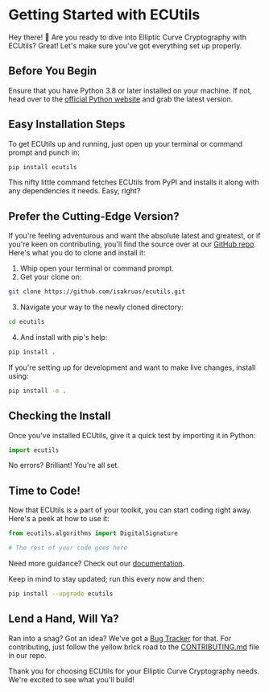# Getting Started with ECUtils

Hey there! 👋 Are you ready to dive into Elliptic Curve Cryptography with ECUtils? Great! Let's make sure you've got everything set up properly.

## Before You Begin

Ensure that you have Python 3.8 or later installed on your machine. If not, head over to the [official Python website](https://www.python.org/downloads/) and grab the latest version.

## Easy Installation Steps

To get ECUtils up and running, just open up your terminal or command prompt and punch in:

```bash
pip install ecutils
```

This nifty little command fetches ECUtils from PyPI and installs it along with any dependencies it needs. Easy, right?

## Prefer the Cutting-Edge Version?

If you're feeling adventurous and want the absolute latest and greatest, or if you're keen on contributing, you'll find the source over at our [GitHub repo](https://github.com/isakruas/ecutils.git). Here's what you do to clone and install it:

1. Whip open your terminal or command prompt.
2. Get your clone on:

```bash
git clone https://github.com/isakruas/ecutils.git
```

3. Navigate your way to the newly cloned directory:

```bash
cd ecutils
```

4. And install with pip's help:

```bash
pip install .
```

If you're setting up for development and want to make live changes, install using:

```bash
pip install -e .
```

## Checking the Install

Once you've installed ECUtils, give it a quick test by importing it in Python:

```python
import ecutils
```

No errors? Brilliant! You're all set.

## Time to Code!

Now that ECUtils is a part of your toolkit, you can start coding right away. Here's a peek at how to use it:

```python
from ecutils.algorithms import DigitalSignature

# The rest of your code goes here
```

Need more guidance? Check out our [documentation](https://ecutils.readthedocs.io/en/stable/).

Keep in mind to stay updated; run this every now and then:

```bash
pip install --upgrade ecutils
```

## Lend a Hand, Will Ya?

Ran into a snag? Got an idea? We've got a [Bug Tracker](https://github.com/isakruas/ecutils/issues) for that. For contributing, just follow the yellow brick road to the [CONTRIBUTING.md](https://github.com/isakruas/ecutils/blob/master/CONTRIBUTING.md) file in our repo.

Thank you for choosing ECUtils for your Elliptic Curve Cryptography needs. We're excited to see what you'll build!
